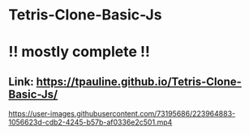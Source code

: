 # Tetris-Clone-Basic-Js
# !! mostly complete !!
## Link: https://tpauline.github.io/Tetris-Clone-Basic-Js/





https://user-images.githubusercontent.com/73195686/223964883-1056623d-cdb2-4245-b57b-af0336e2c501.mp4

